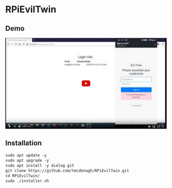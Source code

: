 # RPiEvilTwin

## Demo

[![Demo Video](img/thumbnail.jpg)](https://www.youtube.com/watch?v=4hR-24DlagU)

## Installation

```
sudo apt update -y
sudo apt upgrade -y
sudo apt install -y dialog git
git clone https://github.com/tmcdonagh/RPiEvilTwin.git
cd RPiEvilTwin/
sudo ./installer.sh
```
